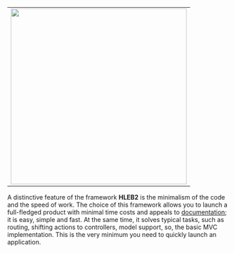 <table border="0" cellpadding="0" cellspacing="0" background="#fff"><tr><td align="center"><a href="https://hleb2framework.ru" target="_blank"><img src="https://raw.githubusercontent.com/phphleb/phphleb/bbfaddf9de6d7924eda4878ee7aafb4d2cf4c9ba/profile/banner.png" width="400"></a></td></tr></table>

A distinctive feature of the framework **HLEB2** is the minimalism of the code and the speed of work.
The choice of this framework allows you to launch a full-fledged product with minimal time costs and appeals to [documentation](https://hleb2framework.ru); it is easy, simple and fast.
At the same time, it solves typical tasks, such as routing, shifting actions to controllers, model support, so, the basic MVC implementation.
This is the very minimum you need to quickly launch an application.
